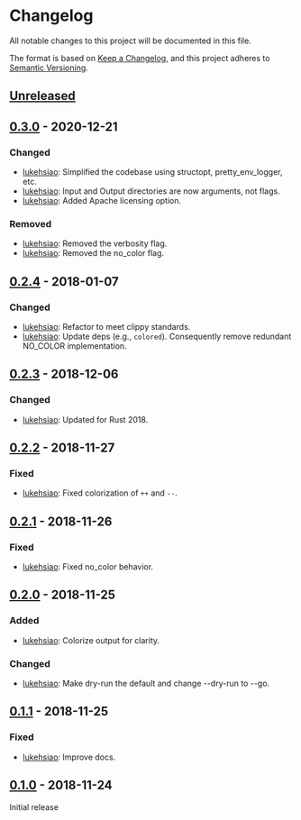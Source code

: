 # Changelog
All notable changes to this project will be documented in this file.

The format is based on [Keep a Changelog](https://keepachangelog.com/en/1.0.0/),
and this project adheres to [Semantic Versioning](https://semver.org/spec/v2.0.0.html).

## [Unreleased]

## [0.3.0] - 2020-12-21

### Changed
- [lukehsiao][lh]: Simplified the codebase using structopt, pretty\_env\_logger,
  etc.
- [lukehsiao][lh]: Input and Output directories are now arguments, not flags.
- [lukehsiao][lh]: Added Apache licensing option.

### Removed
- [lukehsiao][lh]: Removed the verbosity flag.
- [lukehsiao][lh]: Removed the no_color flag.

## [0.2.4] - 2018-01-07

### Changed
- [lukehsiao][lh]: Refactor to meet clippy standards.
- [lukehsiao][lh]: Update deps (e.g., `colored`). Consequently remove redundant
  NO_COLOR implementation.

## [0.2.3] - 2018-12-06

### Changed
- [lukehsiao][lh]: Updated for Rust 2018.

## [0.2.2] - 2018-11-27

### Fixed
- [lukehsiao][lh]: Fixed colorization of `++` and `--`.

## [0.2.1] - 2018-11-26

### Fixed
- [lukehsiao][lh]: Fixed no_color behavior.

## [0.2.0] - 2018-11-25

### Added
- [lukehsiao][lh]: Colorize output for clarity.

### Changed
- [lukehsiao][lh]: Make dry-run the default and change --dry-run to --go.

## [0.1.1] - 2018-11-25

### Fixed
- [lukehsiao][lh]: Improve docs.

## [0.1.0] - 2018-11-24
Initial release


[lh]: https://github.com/lukehsiao

[Unreleased]: https://github.com/lukehsiao/randselect/compare/v0.3.0...HEAD
[0.3.0]: https://github.com/lukehsiao/randselect/compare/v0.2.4...v0.3.0
[0.2.4]: https://github.com/lukehsiao/randselect/releases/compare/v0.2.3...v0.2.4
[0.2.3]: https://github.com/lukehsiao/randselect/releases/compare/v0.2.2...v0.2.3
[0.2.2]: https://github.com/lukehsiao/randselect/releases/compare/v0.2.1...v0.2.2
[0.2.1]: https://github.com/lukehsiao/randselect/releases/compare/v0.2.0...v0.2.1
[0.2.0]: https://github.com/lukehsiao/randselect/releases/compare/v0.1.1...v0.2.0
[0.1.1]: https://github.com/lukehsiao/randselect/releases/compare/v0.1.0...v0.1.1
[0.1.0]: https://github.com/lukehsiao/randselect/releases/tag/v0.1.0
